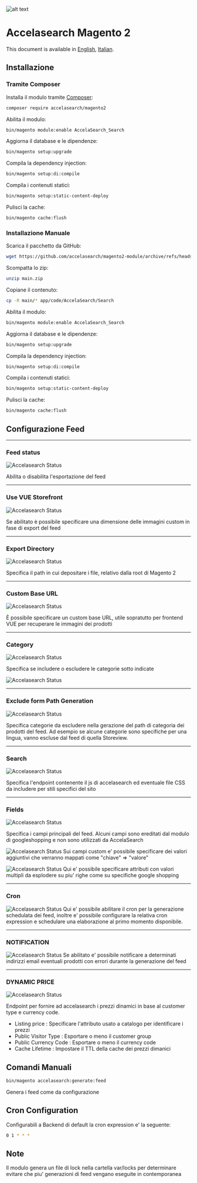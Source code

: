![alt text](https://accelasearch.com/wp-content/uploads/2022/11/Frame-13923578.png "AccelaSearch")

# Accelasearch Magento 2
This document is available in [English](README.md), [Italian](README.it.md).

## Installazione
### Tramite Composer
Installa il modulo tramite [Composer](https://getcomposer.org/]):
```sh
composer require accelasearch/magento2
```
Abilita il modulo:
```sh
bin/magento module:enable AccelaSearch_Search
```
Aggiorna il database e le dipendenze:
```sh
bin/magento setup:upgrade
```
Compila la dependency injection:
```sh
bin/magento setup:di:compile
```
Compila i contenuti statici:
```sh
bin/magento setup:static-content-deploy
```
Pulisci la cache:
```sh
bin/magento cache:flush
```

### Installazione Manuale
Scarica il pacchetto da GitHub:
```sh
wget https://github.com/accelasearch/magento2-module/archive/refs/heads/main.zip
```
Scompatta lo zip:
```sh
unzip main.zip
```
Copiane il contenuto:
```sh
cp -R main/* app/code/AccelaSearch/Search
```
Abilita il modulo:
```sh
bin/magento module:enable AccelaSearch_Search
```
Aggiorna il database e le dipendenze:
```sh
bin/magento setup:upgrade
```
Compila la dependency injection:
```sh
bin/magento setup:di:compile
```
Compila i contenuti statici:
```sh
bin/magento setup:static-content-deploy
```
Pulisci la cache:
```sh
bin/magento cache:flush
```


## Configurazione Feed
___
### Feed status
![Accelasearch Status](https://i.imgur.com/eGKjzAe.jpg)

Abilita o disabilita l'esportazione del feed
___
### Use VUE Storefront
![Accelasearch Status](https://i.imgur.com/Kmn4Kcs.jpg)

Se abilitato è possibile specificare una dimensione delle immagini custom in fase di export del feed
___
### Export Directory
![Accelasearch Status](https://i.imgur.com/BFvyEs1.jpg)

Specifica il path in cui depositare i file, relativo dalla root di Magento 2
___
### Custom Base URL
![Accelasearch Status](https://i.imgur.com/lVPasvn.jpg)

È possibile specificare un custom base URL, utile sopratutto per frontend VUE per recuperare le immagini dei prodotti
___
### Category
![Accelasearch Status](https://i.imgur.com/auLjdRz.jpg)

Specifica se includere o escludere le categorie sotto indicate

![Accelasearch Status](https://i.imgur.com/4zyeAD5.jpg)
___
### Exclude form Path Generation
![Accelasearch Status](https://i.imgur.com/0iJoII1.jpg)

Specifica categorie da escludere nella gerazione del path di categoria dei prodotti del feed.
Ad esempio se alcune categorie sono specifiche per una lingua, vanno escluse dal feed di quella Storeview.
___
### Search
![Accelasearch Status](https://i.imgur.com/gnEE6JH.jpg)

Specifica l'endpoint contenente il js di accelasearch ed eventuale file CSS da includere per stili specifici del sito
___
### Fields
![Accelasearch Status](https://i.imgur.com/FugBM0S.jpg)

Specifica i campi principali del feed. Alcuni campi sono ereditati dal modulo di googleshopping e non sono utilizzati da 
AccelaSearch

![Accelasearch Status](https://i.imgur.com/ITloS6j.jpg)
Sui campi custom e' possibile specificare dei valori aggiuntivi che verranno mappati come "chiave" => "valore"

![Accelasearch Status](https://i.imgur.com/0AlUam0.jpg)
Qui e' possibile specificare attributi con valori multipli da esplodere su piu' righe come su specifiche google shopping
___
### Cron
![Accelasearch Status](https://i.imgur.com/oDdFIkN.jpg)
Qui e' possibile abilitare il cron per la generazione schedulata dei feed, inoltre e' possibile configurare la relativa 
cron expression e schedulare una elaborazione al primo momento disponibile.
___
### NOTIFICATION
![Accelasearch Status](https://i.imgur.com/coph0BM.jpg)
Se abilitato e' possibile notificare a determinati indirizzi email eventuali prodotti con errori durante la generazione
del feed
___
### DYNAMIC PRICE
![Accelasearch Status](https://i.imgur.com/OzLKnu9.jpg)

Endpoint per fornire ad accelasearch i prezzi dinamici in base al customer type e currency code.

- Listing price : Specificare l'attributo usato a catalogo per identificare i prezzi
- Public Visitor Type : Esportare o meno il customer group
- Public Currency Code : Esportare o meno il currency code
- Cache Lifetime : Impostare il TTL della cache dei prezzi dimanici

## Comandi Manuali
```sh
bin/magento accelasearch:generate:feed
```
Genera i feed come da configurazione

## Cron Configuration
Configurabili a Backend di default la cron expression e' la seguente:
```sh
0 1 * * *
```

## Note
Il modulo genera un file di lock nella cartella var/locks per determinare evitare che piu' generazioni di feed vengano
eseguite in contemporanea
